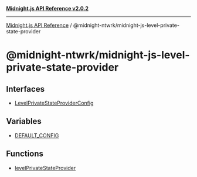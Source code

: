 [**Midnight.js API Reference v2.0.2**](../../README.md)

***

[Midnight.js API Reference](../../packages.md) / @midnight-ntwrk/midnight-js-level-private-state-provider

# @midnight-ntwrk/midnight-js-level-private-state-provider

## Interfaces

- [LevelPrivateStateProviderConfig](interfaces/LevelPrivateStateProviderConfig.md)

## Variables

- [DEFAULT\_CONFIG](variables/DEFAULT_CONFIG.md)

## Functions

- [levelPrivateStateProvider](functions/levelPrivateStateProvider.md)

